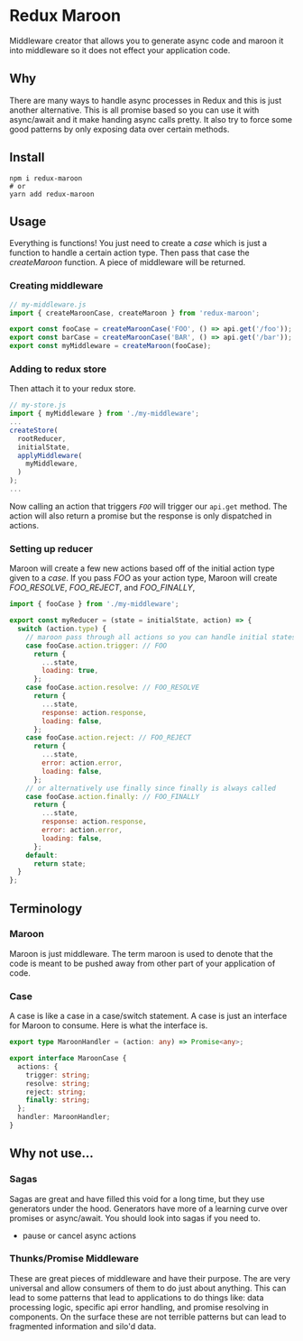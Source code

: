# Redux Maroon

Middleware creator that allows you to generate async code and maroon it into middleware so it does not effect your application code.

## Why

There are many ways to handle async processes in Redux and this is just another alternative. This is all promise based so you can use it with async/await and it make handing async calls pretty. It also try to force some good patterns by only exposing data over certain methods.

## Install

```shell
npm i redux-maroon
# or
yarn add redux-maroon
```

## Usage

Everything is functions! You just need to create a _case_ which is just a function to handle a certain action type. Then pass that case the _createMaroon_ function. A piece of middleware will be returned.

### Creating middleware

```javascript
// my-middleware.js
import { createMaroonCase, createMaroon } from 'redux-maroon';

export const fooCase = createMaroonCase('FOO', () => api.get('/foo'));
export const barCase = createMaroonCase('BAR', () => api.get('/bar'));
export const myMiddleware = createMaroon(fooCase);
```

### Adding to redux store

Then attach it to your redux store.

```javascript
// my-store.js
import { myMiddleware } from './my-middleware';
...
createStore(
  rootReducer,
  initialState,
  applyMiddleware(
    myMiddleware,
  )
);
...
```

Now calling an action that triggers _`FOO`_ will trigger our `api.get` method. The action will also return a promise but the response is only dispatched in actions.

### Setting up reducer

Maroon will create a few new actions based off of the initial action type given to a _case_. If you pass _FOO_ as your action type, Maroon will create _FOO_RESOLVE_, _FOO_REJECT_, and _FOO_FINALLY_,

```javascript
import { fooCase } from './my-middleware';

export const myReducer = (state = initialState, action) => {
  switch (action.type) {
    // maroon pass through all actions so you can handle initial states
    case fooCase.action.trigger: // FOO
      return {
        ...state,
        loading: true,
      };
    case fooCase.action.resolve: // FOO_RESOLVE
      return {
        ...state,
        response: action.response,
        loading: false,
      };
    case fooCase.action.reject: // FOO_REJECT
      return {
        ...state,
        error: action.error,
        loading: false,
      };
    // or alternatively use finally since finally is always called
    case fooCase.action.finally: // FOO_FINALLY
      return {
        ...state,
        response: action.response,
        error: action.error,
        loading: false,
      };
    default:
      return state;
  }
};
```

## Terminology

### Maroon

Maroon is just middleware. The term maroon is used to denote that the code is meant to be pushed away from other part of your application of code.

### Case

A case is like a case in a case/switch statement. A case is just an interface for Maroon to consume. Here is what the interface is.

```typescript
export type MaroonHandler = (action: any) => Promise<any>;

export interface MaroonCase {
  actions: {
    trigger: string;
    resolve: string;
    reject: string;
    finally: string;
  };
  handler: MaroonHandler;
}
```

## Why not use...

### Sagas

Sagas are great and have filled this void for a long time, but they use generators under the hood. Generators have more of a learning curve over promises or async/await. You should look into sagas if you need to.

- pause or cancel async actions

### Thunks/Promise Middleware

These are great pieces of middleware and have their purpose. The are very universal and allow consumers of them to do just about anything. This can lead to some patterns that lead to applications to do things like: data processing logic, specific api error handling, and promise resolving in components. On the surface these are not terrible patterns but can lead to fragmented information and silo'd data.
